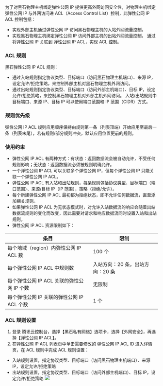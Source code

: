 为了对黑石物理主机绑定弹性公网 IP 提供更高外网访问安全性，对物理主机绑定弹性公网 IP 与外网访问进 ACL（Access Control List）控制，此弹性公网 IP ACL 控制包括：
 - 实现外部主机通过弹性公网 IP 访问黑石物理主机的入站外网流量控制。
 - 实现黑石物理主机绑定弹性公网 IP 访问外部主机的出站外网流量控制。
通过将弹性公网 IP 关联到 弹性公网 IP ACL，实现 ACL 控制。

### ACL 规则
黑石弹性公网 IP ACL 规则：
 - 通过入站规则指定协议类型、目标端口（访问黑石物理主机端口）、来源 IP，设定允许/拒绝策略，来控制外部主机对黑石物理主机外网访问。
 - 通过出站规则指定协议类型、目标端口（访问外部主机端口）、目标 IP，设定允许/拒绝策略，来控制黑石物理主机对外部主机外网访问。
入站/出站规则中目标端口、来源 IP、目标 IP 可以使用端口范围和 IP 范围（CIDR）方式。

### 规则优先级
弹性公网 IP ACL 规则应用顺序保持由规则第一条（列表顶端）开始应用至最后一条（列表末尾），若有规则/部分规则冲突，默认应用位置更前的规则。

### 使用约束
 - 弹性公网 IP ACL 有两种方式：有状态：返回数据流会被自动允许，不受任何规则影响；无状态：返回数据流必须被规则明确允许。
 - 一个弹性公网 IP ACL 可以关联多个弹性公网 IP，但每个弹性公网 IP 只能关联一个弹性公网 IP ACL。
 - 弹性公网 IP ACL 有入站和出站规则，每条规则包括协议类型、目标端口（端口范围）、来源/目标 IP（IP 范围），策略（拒绝/允许）。
 - 每个新建弹性公网 IP ACL 最初都为拒绝状态，即不允许任何数据流，直至添加相关规则。
 - 如果弹性公网 IP ACL 为无状态模式时，对允许入站数据流的响应会随着出站数据流规则的变化而改变，因此需要对请求和响应数据流同时设置入站和出站规则。
 - 弹性公网 IP ACL 资源限制如下：

| 条目 | 限制 | 
|---------|---------|
| 每个地域（region）内弹性公网 IP ACL 数 | 100 个 | 
| 每个弹性公网 IP ACL 中规则数 |入站方向：20 条，出站方向：20 条 | 
| 每个弹性公网 IP ACL 关联的弹性公网 IP 个数 | 无限制 | 
| 每个弹性公网 IP 关联的弹性公网 IP ACL 个数 | 1 个 | 

### ACL 规则设置
1. 登录 腾讯云控制台，选择【黑石私有网络】选项卡，选择【外网安全】，再选择【弹性公网 IP ACL】。
2. 在弹性公网 IP ACL 列表页中单击需要修改的 弹性公网 IP ACL ID 进入详情页，在 ACL 规则中完成 ACL 规则设置：
 - 入站规则设置，指定协议类型、目标端口（访问黑石物理主机端口）、来源 IP，设定允许/拒绝策略
 - 出站规则设置，指定协议类型、目标端口（访问外部主机端口）、目标 IP，设定允许/拒绝策略
![](https://main.qcloudimg.com/raw/8a0157183756da86dbe9a01c762f3d33.png)

